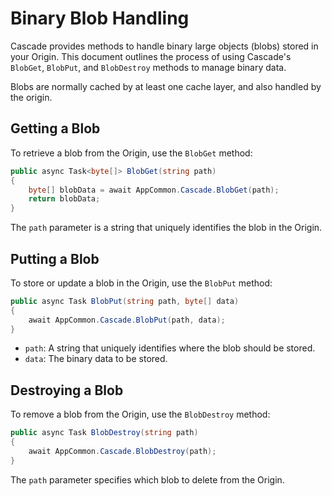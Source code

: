 # Binary Blob Handling

Cascade provides methods to handle binary large objects (blobs) stored in your Origin. 
This document outlines the process of using Cascade's `BlobGet`, `BlobPut`, and `BlobDestroy` 
methods to manage binary data.

Blobs are normally cached by at least one cache layer, and also handled by the origin.

## Getting a Blob

To retrieve a blob from the Origin, use the `BlobGet` method:

```csharp
public async Task<byte[]> BlobGet(string path)
{
    byte[] blobData = await AppCommon.Cascade.BlobGet(path);
    return blobData;
}
```

The `path` parameter is a string that uniquely identifies the blob in the Origin.

## Putting a Blob

To store or update a blob in the Origin, use the `BlobPut` method:

```csharp
public async Task BlobPut(string path, byte[] data)
{
    await AppCommon.Cascade.BlobPut(path, data);
}
```

- `path`: A string that uniquely identifies where the blob should be stored.
- `data`: The binary data to be stored.

## Destroying a Blob

To remove a blob from the Origin, use the `BlobDestroy` method:

```csharp
public async Task BlobDestroy(string path)
{
    await AppCommon.Cascade.BlobDestroy(path);
}
```

The `path` parameter specifies which blob to delete from the Origin.

